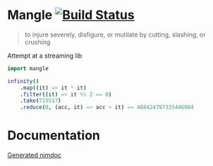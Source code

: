 Mangle [![Build Status](https://travis-ci.org/baabelfish/mangle.svg?branch=master)](https://travis-ci.org/baabelfish/mangle)
======

> to injure severely, disfigure, or mutilate by cutting, slashing, or crushing

Attempt at a streaming lib

```nim
import mangle

infinity()
    .map((it) => it * it)
    .filter((it) => it %% 2 == 0)
    .take(715517)
    .reduce(0, (acc, it) => acc + it) == 488424787335446984
```

# Documentation
[Generated nimdoc](https://htmlpreview.github.io/?https://raw.githubusercontent.com/baabelfish/mangle/master/mangle.html)
